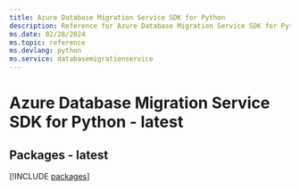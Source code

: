 ```yaml
---
title: Azure Database Migration Service SDK for Python
description: Reference for Azure Database Migration Service SDK for Python
ms.date: 02/28/2024
ms.topic: reference
ms.devlang: python
ms.service: databasemigrationservice
---
```

# Azure Database Migration Service SDK for Python - latest
## Packages - latest
[!INCLUDE [packages](database-migration-service-index.md)]